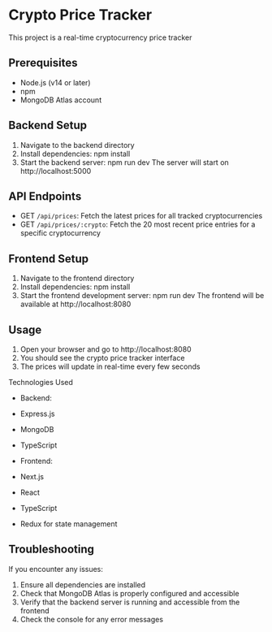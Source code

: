 # Crypto Price Tracker

This project is a real-time cryptocurrency price tracker

## Prerequisites

- Node.js (v14 or later)
- npm
- MongoDB Atlas account

## Backend Setup

1. Navigate to the backend directory
2. Install dependencies:
   npm install
3. Start the backend server:
   npm run dev
The server will start on http://localhost:5000

## API Endpoints

- GET `/api/prices`: Fetch the latest prices for all tracked cryptocurrencies
- GET `/api/prices/:crypto`: Fetch the 20 most recent price entries for a specific cryptocurrency


## Frontend Setup

1. Navigate to the frontend directory
2. Install dependencies:
   npm install
3. Start the frontend development server:
   npm run dev
The frontend will be available at http://localhost:8080

## Usage

1. Open your browser and go to http://localhost:8080
2. You should see the crypto price tracker interface
3. The prices will update in real-time every few seconds

Technologies Used

- Backend:
- Express.js
- MongoDB
- TypeScript

- Frontend:
- Next.js
- React
- TypeScript
- Redux for state management

## Troubleshooting

If you encounter any issues:
1. Ensure all dependencies are installed
2. Check that MongoDB Atlas is properly configured and accessible
3. Verify that the backend server is running and accessible from the frontend
4. Check the console for any error messages
